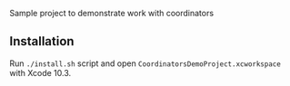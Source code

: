 Sample project to demonstrate work with coordinators

## Installation

Run `./install.sh` script and open `CoordinatorsDemoProject.xcworkspace` with Xcode 10.3.
